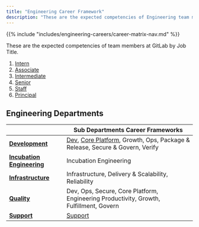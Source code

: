 ```yaml
---
title: "Engineering Career Framework"
description: "These are the expected competencies of Engineering team members at GitLab by Job Title."
---
```


{{% include "includes/engineering-careers/career-matrix-nav.md" %}}

These are the expected competencies of team members at GitLab by Job Title.

1. [Intern](/handbook/engineering/careers/matrix/intern/)
1. [Associate](/handbook/engineering/careers/matrix/associate/)
1. [Intermediate](/handbook/engineering/careers/matrix/intermediate/)
1. [Senior](/handbook/engineering/careers/matrix/senior/)
1. [Staff](/handbook/engineering/careers/matrix/staff/)
1. [Principal](/handbook/engineering/careers/matrix/principal/)


## Engineering Departments


|   | Sub Departments Career Frameworks                                                                                                                                                                                                              |
| ---- |------------------------------------------------------------------------------------------------------------------------------------------------------------------------------------------------------------------------------------------------|
| **[Development](/handbook/engineering/careers/matrix/development/)** | [Dev](/handbook/engineering/careers/matrix/development/dev/), [Core Platform](/handbook/engineering/careers/matrix/infrastructure/core-platform/), Growth, Ops, Package & Release, Secure & Govern, Verify |
| **[Incubation Engineering](/handbook/engineering/careers/matrix/development/incubation/)** | Incubation Engineering |
| **[Infrastructure](/handbook/engineering/careers/matrix/infrastructure/)** | Infrastructure, Delivery & Scalability, Reliability                                                                                                                                                                                            |
| **[Quality](/handbook/engineering/careers/matrix/quality/)** | Dev, Ops, Secure, Core Platform, Engineering Productivity, Growth, Fulfillment, Govern                                                                                                                                                            |
| **[Support](/handbook/engineering/careers/matrix/support/)** | [Support](/handbook/engineering/careers/matrix/support/)                                                                                                                                                                |                                                                                                                                                                                     |
